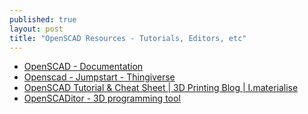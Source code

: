 ```yaml
---
published: true
layout: post
title: "OpenSCAD Resources - Tutorials, Editors, etc"
---
```


- [OpenSCAD - Documentation](http://www.openscad.org/documentation.html)
- [Openscad - Jumpstart - Thingiverse](https://www.thingiverse.com/jumpstart/openscad)
- [OpenSCAD Tutorial & Cheat Sheet | 3D Printing Blog | I.materialise](https://i.materialise.com/blog/openscad-tutorial/)
- [OpenSCADitor - 3D programming tool](http://rcs-34.net//software/openscaditor/download.php?l=en)
